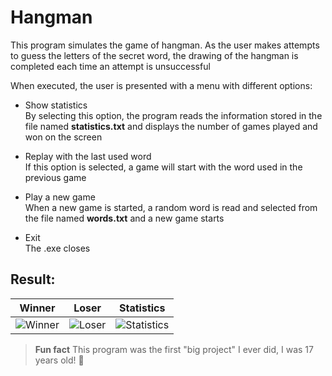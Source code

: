 # Hangman
This program simulates the game of hangman. As the user makes attempts to guess the letters of the secret word, the drawing of the hangman is completed each time an attempt is unsuccessful

When executed, the user is presented with a menu with different options:

- Show statistics <br> By selecting this option, the program reads the information stored in the file named **statistics.txt** and displays the number of games played and won on the screen

- Replay with the last used word <br> If this option is selected, a game will start with the word used in the previous game

- Play a new game <br> When a new game is started, a random word is read and selected from the file named **words.txt** and a new game starts

- Exit <br> The .exe closes

## Result:

Winner             |  Loser  |  Statistics
:-------------------------:|:-------------------------:|:-------------------------:
![Winner](https://user-images.githubusercontent.com/96742277/147650869-63d8eca7-8b70-40bd-a4b2-38058eeb13bf.PNG) | ![Loser](https://user-images.githubusercontent.com/96742277/147650448-cf8af678-5d1d-4e42-95a9-c0e8ef069044.PNG) | ![Statistics](https://user-images.githubusercontent.com/96742277/147650875-a0d44dc5-3cf4-4260-8cfb-9b81c6e81281.PNG)


> **Fun fact** This program was the first "big project" I ever did, I was 17 years old! :star2:



